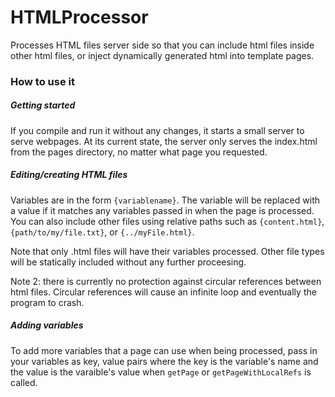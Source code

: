 # HTMLProcessor
Processes HTML files server side so that you can include html files inside other html files, or inject dynamically generated html into template pages.

### How to use it

##### Getting started
If you compile and run it without any changes, it starts a small server to serve webpages. At its current state, the server only serves the index.html from the pages directory, no matter what page you requested.

##### Editing/creating HTML files
Variables are in the form `{variablename}`. The variable will be replaced with a value if it matches any variables passed in when the page is processed. You can also include other files using relative paths such as `{content.html}`, `{path/to/my/file.txt}`, or `{../myFile.html}`.

Note that only .html files will have their variables processed. Other file types will be statically included without any further proceesing.

Note 2: there is currently no protection against circular references between html files. Circular references will cause an infinite loop and eventually the program to crash.

##### Adding variables
To add more variables that a page can use when being processed, pass in your variables as key, value pairs where the key is the variable's name and the value is the varaible's value when `getPage` or `getPageWithLocalRefs` is called.
